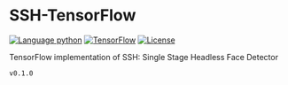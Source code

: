 # SSH-TensorFlow
[![Language python](https://img.shields.io/badge/python-3.5%2C%203.6-blue.svg)](https://www.python.org) [![TensorFlow](https://img.shields.io/badge/tensorflow-1.3-orange.svg)](https://www.tensorflow.org) [![License](https://img.shields.io/badge/license-MIT-000000.svg)](https://opensource.org/licenses/MIT)

TensorFlow implementation of SSH: Single Stage Headless Face Detector

`v0.1.0`